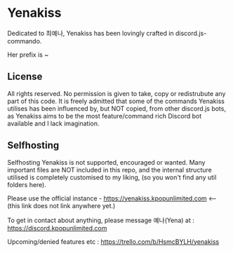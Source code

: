 # Yenakiss

Dedicated to 최예나, Yenakiss has been lovingly crafted in discord.js-commando.

Her prefix is ~ 

## License
All rights reserved. No permission is given to take, copy or redistrubute any part of this code.
It is freely admitted that some of the commands Yenakiss utilises has been influenced by, but NOT copied, from other discord.js bots, as Yenakiss aims to be the most feature/command rich Discord bot available and I lack imagination.

## Selfhosting
Selfhosting Yenakiss is not supported, encouraged or wanted. Many important files are NOT included in this repo, and the internal structure utilised is completely customised to my liking, (so you won't find any util folders here).

Please use the official instance - https://yenakiss.kpopunlimited.com <-- (this link does not link anywhere yet.)

To get in contact about anything, please message 예나(Yena) at : https://discord.kpopunlimited.com 

Upcoming/denied features etc : https://trello.com/b/HsmcBYLH/yenakiss
